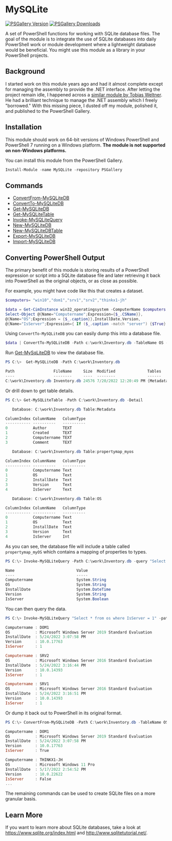 # MySQLite

[![PSGallery Version](https://img.shields.io/powershellgallery/v/MySQLite.png?style=for-the-badge&label=PowerShell%20Gallery)](https://www.powershellgallery.com/packages/MySQLite/) [![PSGallery Downloads](https://img.shields.io/powershellgallery/dt/MySQLite.png?style=for-the-badge&label=Downloads)](https://www.powershellgallery.com/packages/MySQLite/)

A set of PowerShell functions for working with SQLite database files. The goal of the module is to integrate the use of SQLite databases into daily PowerShell work or module development where a lightweight database would be beneficial. You might use this module as a library in your PowerShell projects.

## Background

I started work on this module years ago and had it almost complete except for managing the assembly to provide the .NET interface. After letting the project remain idle, I happened across a [similar module by Tobias Weltner](https://github.com/TobiasPSP/ReallySimpleDatabase). He had a brilliant technique to manage the .NET assembly which I freely "borrowed." With this missing piece, I dusted off my module, polished it, and published to the PowerShell Gallery.

## Installation

This module should work on 64-bit versions of Windows PowerShell and PowerShell 7 running on a Windows platform. __The module is not supported on non-Windows platforms.__

You can install this module from the PowerShell Gallery.

```powershell
Install-Module -name MySQLite -repository PSGallery
```

## Commands

+ [ConvertFrom-MySQLiteDB](docs/ConvertFrom-MySQLiteDB.md)
+ [ConvertTo-MySQLiteDB](docs/ConvertTo-MySQLiteDB.md)
+ [Get-MySQLiteDB](docs/Get-MySQLiteDB.md)
+ [Get-MySQLiteTable](docs/Get-MySQLiteTable.md)
+ [Invoke-MySQLiteQuery](docs/Invoke-MySQLiteQuery.md)
+ [New-MySQLiteDB](docs/New-MySQLiteDB.md)
+ [New-MySQLiteDBTable](docs/New-MySQLiteDBTable.md)
+ [Export-MySQLiteDB](docs/Export-MySQLiteDB.md)
+ [Import-MySQLiteDB](docs/Import-MySQLiteDB.md)

## Converting PowerShell Output

The primary benefit of this module is storing results of a PowerShell expression or script into a SQLite database file and later retrieving it back into PowerShell as the original objects, or as close as possible.

For example, you might have code like this that creates a dataset.

```powershell
$computers= "win10","dom1","srv1","srv2","thinkx1-jh"

$data = Get-CimInstance win32_operatingsystem -ComputerName $computers |
Select-Object @{Name="Computername";Expression={$_.CSName}},
@{Name="OS";Expression = {$_.caption}},InstallDate,Version,
@{Name="IsServer";Expression={ If ($_.caption -match "server") {$True} else {$False}}}
```

Using `ConvertTo-MySQLiteDB` you can easily dump this into a database file.

```powershell
$data | ConvertTo-MySQLiteDB -Path c:\work\Inventory.db -TableName OS -TypeName myOS -force
```

Run [Get-MySqLiteDB](docs/Get-MySQLiteDB.md) to view the database file.

```powershell
PS C:\>  Get-MySQLiteDB -Path C:\work\Inventory.db

Path                 FileName     Size  Modified              Tables
----                 --------     ----  --------              ------
C:\work\Inventory.db Inventory.db 24576 7/20/2022 12:20:49 PM {Metadata, propertymap_myos, OS}
```

Or drill down to get table details.

```powershell
PS C:\> Get-MySQLiteTable -Path C:\work\Inventory.db -Detail

   Database: C:\work\Inventory.db Table:Metadata

ColumnIndex ColumnName   ColumnType
----------- ----------   ----------
0           Author       TEXT
1           Created      TEXT
2           Computername TEXT
3           Comment      TEXT

   Database: C:\work\Inventory.db Table:propertymap_myos

ColumnIndex ColumnName   ColumnType
----------- ----------   ----------
0           Computername Text
1           OS           Text
2           InstallDate  Text
3           Version      Text
4           IsServer     Text

   Database: C:\work\Inventory.db Table:OS

ColumnIndex ColumnName   ColumnType
----------- ----------   ----------
0           Computername Text
1           OS           Text
2           InstallDate  Text
3           Version      Text
4           IsServer     Int
```

As you can see, the database file will include a table called `propertymap_myOS` which contains a mapping of properties to types.

```powershell
PS C:\> Invoke-MySQLiteQuery -Path C:\work\Inventory.db -query "Select * from propertymap_myos" -as Hashtable

Name                           Value
----                           -----
Computername                   System.String
OS                             System.String
InstallDate                    System.DateTime
Version                        System.String
IsServer                       System.Boolean
```

You can then query the data.

```powershell
PS C:\> Invoke-MySQLiteQuery "Select * from os where IsServer = 1" -path C:\work\Inventory.db

Computername : DOM1
OS           : Microsoft Windows Server 2019 Standard Evaluation
InstallDate  : 5/24/2022 3:07:58 PM
Version      : 10.0.17763
IsServer     : 1

Computername : SRV2
OS           : Microsoft Windows Server 2016 Standard Evaluation
InstallDate  : 5/24/2022 3:16:44 PM
Version      : 10.0.14393
IsServer     : 1

Computername : SRV1
OS           : Microsoft Windows Server 2016 Standard Evaluation
InstallDate  : 5/24/2022 3:16:51 PM
Version      : 10.0.14393
IsServer     : 1
```

Or dump it back out to PowerShell in its original format.

```powershell
PS C:\> ConvertFrom-MySQLiteDB -Path C:\work\Inventory.db -TableName OS -PropertyTable propertymap_myos

Computername : DOM1
OS           : Microsoft Windows Server 2019 Standard Evaluation
InstallDate  : 5/24/2022 3:07:58 PM
Version      : 10.0.17763
IsServer     : True

Computername : THINKX1-JH
OS           : Microsoft Windows 11 Pro
InstallDate  : 5/17/2022 2:54:52 PM
Version      : 10.0.22622
IsServer     : False
...
```

The remaining commands can be used to create SQLite files on a more granular basis.

## Learn More

If you want to learn more about SQLite databases, take a look at <https://www.sqlite.org/index.html> and <http://www.sqlitetutorial.net/>.
